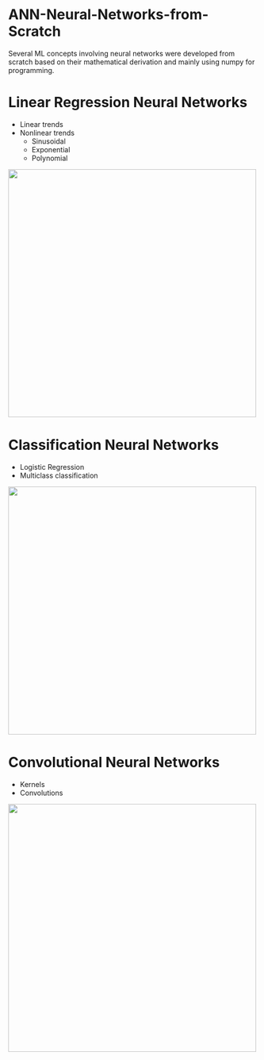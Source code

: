 # ANN-Neural-Networks-from-Scratch

Several ML concepts involving neural networks were developed from scratch based on their mathematical derivation and mainly using numpy for programming.


# Linear Regression Neural Networks 
* Linear trends
* Nonlinear trends
    * Sinusoidal
    * Exponential
    * Polynomial
<img src="https://github.com/grimloc-aduque/ANN-Neural-Networks-from-Scratch/blob/main/Images/polynomial_regression.png" style="width:500px;"/>

# Classification Neural Networks
* Logistic Regression
* Multiclass classification
<img src="https://github.com/grimloc-aduque/ANN-Neural-Networks-from-Scratch/blob/main/Deber02%20-%20Classification%20-%20Nonlinear%20Frontiers/ej04.png" style="width:500px;"/>
  
# Convolutional Neural Networks
* Kernels
* Convolutions
<img src="https://github.com/grimloc-aduque/ANN-Neural-Networks-from-Scratch/blob/main/Images/convolutions.png" style="width:500px;"/>
